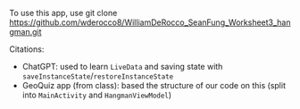 To use this app, use git clone https://github.com/wderocco8/WilliamDeRocco_SeanFung_Worksheet3_hangman.git

Citations:
- ChatGPT: used to learn `LiveData` and saving state with `saveInstanceState`/`restoreInstanceState`
- GeoQuiz app (from class): based the structure of our code on this (split into `MainActivity` and `HangmanViewModel`)
